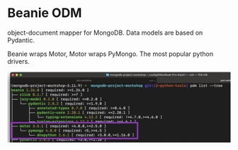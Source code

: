 # **Beanie ODM**
object-document mapper for MongoDB. Data models are based on Pydantic. 

Beanie wraps Motor, Motor wraps PyMongo. The most popular python drivers.

![beanie dependency](./assets/beanie-dependency.png)